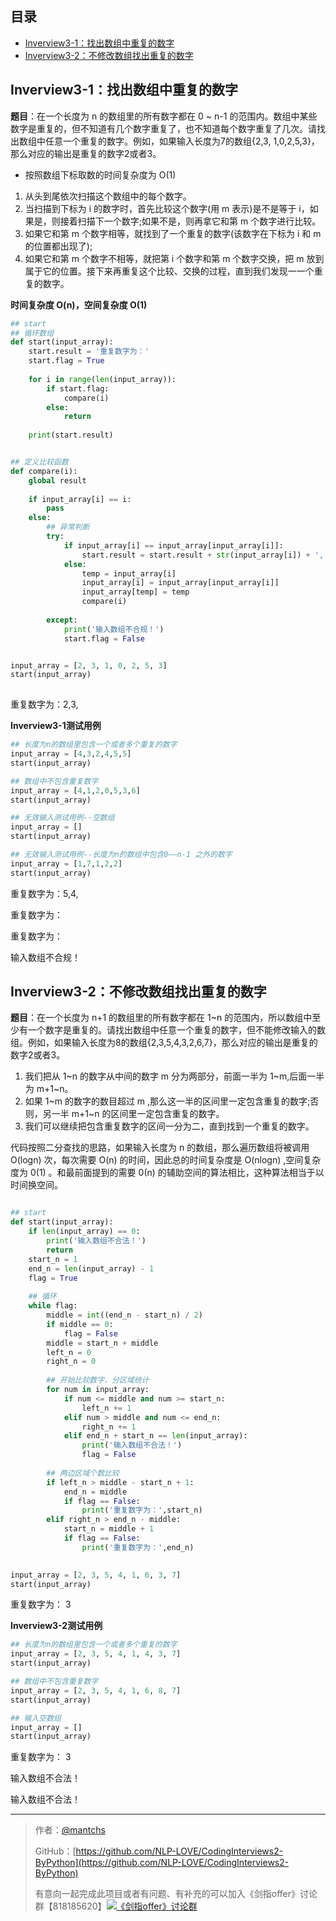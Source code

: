 ## 目录
- [Inverview3-1：找出数组中重复的数字](#inverview3-1找出数组中重复的数字)
- [Inverview3-2：不修改数组找出重复的数字](#inverview3-2不修改数组找出重复的数字)

## Inverview3-1：找出数组中重复的数字

**题目**：在一个长度为 n 的数组里的所有数字都在 0 ~ n-1 的范围内。数组中某些数字是重复的，但不知道有几个数字重复了，也不知道每个数字重复了几次。请找出数组中任意一个重复的数字。例如，如果输入长度为7的数组{2,3, 1,0,2,5,3}，那么对应的输出是重复的数字2或者3。

- 按照数组下标取数的时间复杂度为 O(1)

1. 从头到尾依次扫描这个数组中的每个数字。
2. 当扫描到下标为 i 的数字时，首先比较这个数字(用 m 表示)是不是等于 i，如果是，则接着扫描下一个数字;如果不是，则再拿它和第 m 个数字进行比较。
3. 如果它和第 m 个数字相等，就找到了一个重复的数字(该数字在下标为 i 和 m 的位置都出现了);
4. 如果它和第 m 个数字不相等，就把第 i 个数字和第 m 个数字交换，把 m 放到属于它的位置。接下来再重复这个比较、交换的过程，直到我们发现一一个重复的数字。

**时间复杂度 O(n)，空间复杂度 O(1)**

```python
## start
## 循环数组
def start(input_array):
    start.result = '重复数字为：'
    start.flag = True
    
    for i in range(len(input_array)):
        if start.flag:
            compare(i)
        else:
            return
        
    print(start.result)


## 定义比较函数
def compare(i):
    global result
    
    if input_array[i] == i:
        pass
    else:
        ## 异常判断
        try:
            if input_array[i] == input_array[input_array[i]]:
                start.result = start.result + str(input_array[i]) + ','
            else:
                temp = input_array[i]
                input_array[i] = input_array[input_array[i]]
                input_array[temp] = temp
                compare(i)
                
        except:
            print('输入数组不合规！')
            start.flag = False


input_array = [2, 3, 1, 0, 2, 5, 3]
start(input_array)
            
```

重复数字为：2,3,

**Inverview3-1测试用例**

```python
## 长度为n的数组里包含一个或者多个重复的数字
input_array = [4,3,2,4,5,5]
start(input_array)

## 数组中不包含重复数字
input_array = [4,1,2,0,5,3,6]
start(input_array)

## 无效输入测试用例--空数组
input_array = []
start(input_array)

## 无效输入测试用例--长度为n的数组中包含0——n-1 之外的数字
input_array = [1,7,1,2,2]
start(input_array)
```

重复数字为：5,4,

重复数字为：

重复数字为：

输入数组不合规！



## Inverview3-2：不修改数组找出重复的数字

**题目**：在一个长度为 n+1 的数组里的所有数字都在 1~n 的范围内，所以数组中至少有一个数字是重复的。请找出数组中任意一个重复的数字，但不能修改输入的数组。例如，如果输入长度为8的数组{2,3,5,4,3,2,6,7}，那么对应的输出是重复的数字2或者3。

1. 我们把从 1\~n 的数字从中间的数字 m 分为两部分，前面一半为 1\~m,后面一半为 m+1\~n。
2. 如果 1\~m 的数字的数目超过 m ,那么这一半的区间里一定包含重复的数字;否则，另一半 m+1\~n 的区间里一定包含重复的数字。
3. 我们可以继续把包含重复数字的区间一分为二，直到找到一个重复的数字。

代码按照二分查找的思路，如果输入长度为 n 的数组，那么遍历数组将被调用 O(logn) 次，每次需要 O(n) 的时间，因此总的时间复杂度是 O(nlogn) ,空间复杂度为 0(1) 。和最前面提到的需要 0(n) 的辅助空间的算法相比，这种算法相当于以时间换空间。

```python

## start
def start(input_array):
    if len(input_array) == 0:
        print('输入数组不合法！')
        return
    start_n = 1
    end_n = len(input_array) - 1
    flag = True
    
    ## 循环
    while flag:
        middle = int((end_n - start_n) / 2)
        if middle == 0:
            flag = False
        middle = start_n + middle
        left_n = 0
        right_n = 0
        
        ## 开始比较数字，分区域统计
        for num in input_array:
            if num <= middle and num >= start_n:
                left_n += 1
            elif num > middle and num <= end_n:
                right_n += 1
            elif end_n + start_n == len(input_array):
                print('输入数组不合法！')
                flag = False
        
        ## 两边区域个数比较
        if left_n > middle - start_n + 1:
            end_n = middle
            if flag == False:
                print('重复数字为：',start_n)
        elif right_n > end_n - middle:
            start_n = middle + 1
            if flag == False:
                print('重复数字为：',end_n)
            

input_array = [2, 3, 5, 4, 1, 6, 3, 7]
start(input_array)
```

重复数字为： 3

**Inverview3-2测试用例**

```python
## 长度为n的数组里包含一个或者多个重复的数字
input_array = [2, 3, 5, 4, 1, 4, 3, 7]
start(input_array)

## 数组中不包含重复数字
input_array = [2, 3, 5, 4, 1, 6, 8, 7]
start(input_array)

## 输入空数组
input_array = []
start(input_array)
```

重复数字为： 3

输入数组不合法！

输入数组不合法！



------

> 作者：[@mantchs](https://github.com/NLP-LOVE/ML-NLP)
>
> GitHub：[https://github.com/NLP-LOVE/CodingInterviews2-ByPython](https://github.com/NLP-LOVE/CodingInterviews2-ByPython)
>
> 有意向一起完成此项目或者有问题、有补充的可以加入《剑指offer》讨论群【818185620】<a target="_blank" href="//shang.qq.com/wpa/qunwpa?idkey=8c188e86e0eac4a214861c2c706a9c0baf75176e16e52f07b8a64d1a13f99a0d"><img border="0" src="http://pub.idqqimg.com/wpa/images/group.png" alt="《剑指offer》讨论群" title="《剑指offer》讨论群"></a>
